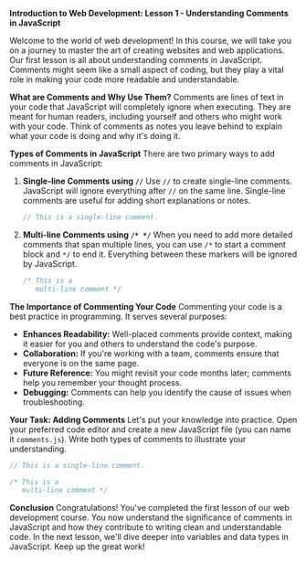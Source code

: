 **Introduction to Web Development: Lesson 1 - Understanding Comments in JavaScript**

Welcome to the world of web development! In this course, we will take you on a journey to master the art of creating websites and web applications. Our first lesson is all about understanding comments in JavaScript. Comments might seem like a small aspect of coding, but they play a vital role in making your code more readable and understandable.

**What are Comments and Why Use Them?**
Comments are lines of text in your code that JavaScript will completely ignore when executing. They are meant for human readers, including yourself and others who might work with your code. Think of comments as notes you leave behind to explain what your code is doing and why it's doing it.

**Types of Comments in JavaScript**
There are two primary ways to add comments in JavaScript:

1. **Single-line Comments using `//`**
   Use `//` to create single-line comments. JavaScript will ignore everything after `//` on the same line. Single-line comments are useful for adding short explanations or notes.

   ```javascript
   // This is a single-line comment.
   ```

2. **Multi-line Comments using `/* */`**
   When you need to add more detailed comments that span multiple lines, you can use `/*` to start a comment block and `*/` to end it. Everything between these markers will be ignored by JavaScript.

   ```javascript
   /* This is a
      multi-line comment */
   ```

**The Importance of Commenting Your Code**
Commenting your code is a best practice in programming. It serves several purposes:

- **Enhances Readability:** Well-placed comments provide context, making it easier for you and others to understand the code's purpose.
- **Collaboration:** If you're working with a team, comments ensure that everyone is on the same page.
- **Future Reference:** You might revisit your code months later; comments help you remember your thought process.
- **Debugging:** Comments can help you identify the cause of issues when troubleshooting.

**Your Task: Adding Comments**
Let's put your knowledge into practice. Open your preferred code editor and create a new JavaScript file (you can name it `comments.js`). Write both types of comments to illustrate your understanding.

```javascript
// This is a single-line comment.

/* This is a
   multi-line comment */
```

**Conclusion**
Congratulations! You've completed the first lesson of our web development course. You now understand the significance of comments in JavaScript and how they contribute to writing clean and understandable code. In the next lesson, we'll dive deeper into variables and data types in JavaScript. Keep up the great work!